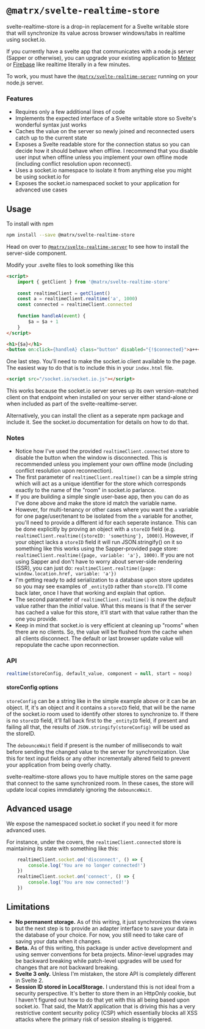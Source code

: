 # `@matrx/svelte-realtime-store`

svelte-realtime-store is a drop-in replacement for a Svelte writable store that will synchronize its value across browser windows/tabs in realtime using socket.io.

If you currently have a svelte app that communicates with a node.js server (Sapper or otherwise), you can upgrade your existing application to [Meteor](https://www.meteor.com/) or [Firebase](https://firebase.google.com/) like realtime literally in a few minutes.

To work, you must have the [`@matrx/svelte-realtime-server`](https://www.npmjs.com/package/@matrx/svelte-realtime-server) running on your node.js server.

### Features

* Requires only a few additional lines of code
* Implements the expected interface of a Svelte writable store so Svelte's wonderful syntax just works
* Caches the value on the server so newly joined and reconnected users catch up to the current state
* Exposes a Svelte readable store for the connection status so you can decide how it should behave when offline. I recommend that you disable user input when offline unless you implement your own offline mode (including conflict resolution upon reconnect).
* Uses a socket.io namespace to isolate it from anything else you might be using socket.io for
* Exposes the socket.io namespaced socket to your application for advanced use cases

## Usage

To install with npm

```bash
npm install --save @matrx/svelte-realtime-store
```

Head on over to [`@matrx/svelte-realtime-server`](https://www.npmjs.com/package/@matrx/svelte-realtime-server) to see how to install the server-side component.

Modify your .svelte files to look something like this

```html
<script>
	import { getClient } from '@matrx/svelte-realtime-store'
	
	const realtimeClient = getClient()
	const a = realtimeClient.realtime('a', 1000)
	const connected = realtimeClient.connected
	
	function handleA(event) {
		$a = $a + 1
	}
</script>

<h1>{$a}</h1>
<button on:click={handleA} class="button" disabled="{!$connected}">a++</button>
```

One last step. You'll need to make the socket.io client available to the page. The easiest way to do that is to include this in your `index.html` file.

```html
<script src="/socket.io/socket.io.js"></script>
```

This works because the socket.io server serves up its own version-matched client on that endpoint when installed on your server either stand-alone or when included as part of the svelte-realtime-server.

Alternatively, you can install the client as a seperate npm package and include it. See the socket.io documentation for details on how to do that.

### Notes

* Notice how I've used the provided `realtimeClient.connected` store to disable the button when the window is disconnected. This is recommended unless you implement your own offline mode (including conflict resolution upon reconnection).
* The first parameter of `realtimeClient.realtime()` can be a simple string which will act as a unique identifier for the store which corresponds exactly to the name of the "room" in socket.io parlance.
* If you are building a simple single user-base app, then you can do as I've done above and make the store id match the variable name.
* However, for multi-tenancy or other cases where you want the `a` variable for one page/user/tenant to be isolated from the `a` variable for another, you'll need to provide a different id for each seperate instance. This can be done explicitly by proving an object with a `storeID` field (e.g. `realtimeClient.realtime({storeID: 'something'}, 1000)`). However, if your object lacks a `storeID` field it will run JSON.stringify() on it so something like this works using the Sapper-provided page store: `realtimeClient.realtime({page, variable: 'a'}, 1000)`. If you are not using Sapper and don't have to worry about server-side rendering (SSR), you can just do: `realtimeClient.realtime({page: window.location.href, variable: 'a'})`
* I'm getting ready to add serialization to a database upon store updates so you may see examples of `_entityID` rather than `storeID`. I'll come back later, once I have that working and explain that option.
* The second parameter of `realtimeClient.realtime()` is now the _default_ value rather than the _initial_ value. What this means is that if the server has cached a value for this store, it'll start with that value rather than the one you provide. 
* Keep in mind that socket.io is very efficient at cleaning up "rooms" when there are no clients. So, the value will be flushed from the cache when all clients disconnect. The default or last browser update value will repopulate the cache upon reconnection.

### API

```js
realtime(storeConfig, default_value, component = null, start = noop)
```

#### storeConfig options

`storeConfig` can be a string like in the simple example above or it can be an object. If, it's an object and it contains a `storeID` field, that will be the name of the socket.io room used to identify other stores to synchronize to. If there is no `storeID` field, it'll fall back first to the `_entityID` field, if present and failing all that, the results of `JSON.stringify(storeConfig)` will be used as the storeID.

The `debounceWait` field if present is the number of milliseconds to wait before sending the changed value to the server for synchronization. Use this for text input fields or any other incrementally altered field to prevent your application from being overly chatty.

svelte-realtime-store allows you to have multiple stores on the same page that connect to the same synchronized room. In these cases, the store will update local copies immdiately ignoring the `debounceWait`.

## Advanced usage

We expose the namespaced socket.io socket if you need it for more advanced uses.

For instance, under the covers, the `realtimeClient.connected` store is maintaining its state with something like this:

```js
	realtimeClient.socket.on('disconnect', () => {
		console.log('You are no longer connected!')
	})
	realtimeClient.socket.on('connect', () => {
		console.log('You are now connected!')
	})
```

## Limitations

* __No permanent storage.__ As of this writing, it just synchronizes the views but the next step is to provide an adapter interface to save your data in the database of your choice. For now, you still need to take care of saving your data when it changes.
* __Beta.__ As of this writing, this package is under active development and using semver conventions for beta projects. Minor-level upgrades may be backward breaking while patch-level upgrades will be used for changes that are not backward breaking.
* __Svelte 3 only.__ Unless I'm mistaken, the store API is completely different in Svelte 2.
* __Session ID stored in LocalStorage.__ I understand this is not ideal from a security perspective. It's better to store them in an HttpOnly cookie, but I haven't figured out how to do that yet with this all being based upon socket.io. That said, the MatrX application that is driving this has a very restrictive content security policy (CSP) which essentially blocks all XSS attacks where the primary risk of session stealing is triggered.
